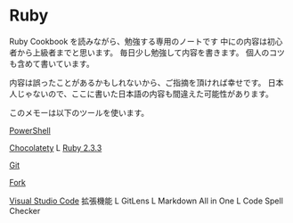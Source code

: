 # Ruby
Ruby Cookbook を読みながら、勉強する専用のノートです
中にの内容は初心者から上級者までと思います。
毎日少し勉強して内容を書きます。
個人のコツも含めて書いています。

内容は誤ったことがあるかもしれないから、ご指摘を頂ければ幸せです。
日本人じゃないので、ここに書いた日本語の内容も間違えた可能性があります。

このメモーは以下のツールを使います。

[PowerShell](https://docs.microsoft.com/en-us/powershell/scripting/overview?view=powershell-7.1)

[Chocolatety](https://chocolatey.org/)
L [Ruby 2.3.3](https://chocolatey.org/packages/ruby/2.3.3)

[Git](https://git-scm.com/)

[Fork](https://git-fork.com/)

[Visual Studio Code](https://code.visualstudio.com/)
拡張機能
L GitLens
L Markdown All in One
L Code Spell Checker